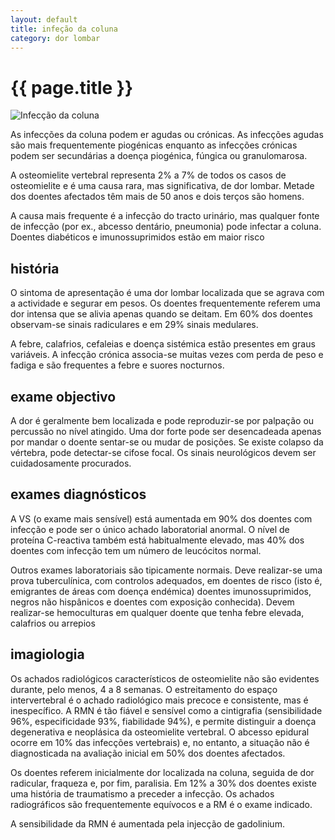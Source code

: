 ```yaml
---
layout: default
title: infeção da coluna
category: dor lombar
---
```


# {{ page.title }}

<img src="http://www.dorlombar.com/images/infeccoes-da-coluna.jpg" alt="Infecção da coluna" />

As infecções da coluna podem er agudas ou crónicas. As infecções agudas são mais frequentemente piogénicas enquanto as infecções crónicas podem ser secundárias a doença piogénica, fúngica ou granulomarosa.

A osteomielite vertebral representa 2% a 7% de todos os casos de osteomielite e é uma causa rara, mas significativa, de dor lombar. Metade dos doentes afectados têm mais de 50 anos e dois terços são homens.

A causa mais frequente é a infecção do tracto urinário, mas qualquer fonte de infecção (por ex., abcesso dentário, pneumonia) pode infectar a coluna. Doentes diabéticos e imunossuprimidos estão em maior risco
<h2>história</h2>
O sintoma de apresentação é uma dor lombar localizada que se agrava com a actividade e segurar em pesos. Os doentes frequentemente referem uma dor intensa que se alivia apenas quando se deitam. Em 60% dos doentes observam-se sinais radiculares e em 29% sinais medulares.

A febre, calafrios, cefaleias e doença sistémica estão presentes em graus variáveis. A infecção crónica associa-se muitas vezes com perda de peso e fadiga e são frequentes a febre e suores nocturnos.
<h2>exame objectivo</h2>
A dor é geralmente bem localizada e pode reproduzir-se por palpação ou percussão no nível atingido. Uma dor forte pode ser desencadeada apenas por mandar o doente sentar-se ou mudar de posições. Se existe colapso da vértebra, pode detectar-se cifose focal. Os sinais neurológicos devem ser cuidadosamente procurados.
<h2>exames diagnósticos</h2>
A VS (o exame mais sensível) está aumentada em 90% dos doentes com infecção e pode ser o único achado laboratorial anormal. O nível de proteína C-reactiva também está habitualmente elevado, mas 40% dos doentes com infecção tem um número de leucócitos normal.

Outros exames laboratoriais são tipicamente normais. Deve realizar-se uma prova tuberculínica, com controlos adequados, em doentes de risco (isto é, emigrantes de áreas com doença endémica) doentes imunossuprimidos, negros não hispânicos e doentes com exposição conhecida). Devem realizar-se hemoculturas em qualquer doente que tenha febre elevada, calafrios ou arrepios
<h2>imagiologia</h2>
Os achados radiológicos característicos de osteomielite não são evidentes durante, pelo menos, 4 a 8 semanas. O estreitamento do espaço intervertebral é o achado radiológico mais precoce e consistente, mas é inespecífico. A RMN é tão fiável e sensível como a cintigrafia (sensibilidade 96%, especificidade 93%, fiabilidade 94%), e permite distinguir a doença degenerativa e neoplásica da osteomielite vertebral. O abcesso epidural ocorre em 10% das infecções vertebrais) e, no entanto, a situação não é diagnosticada na avaliação inicial em 50% dos doentes afectados.

Os doentes referem inicialmente dor localizada na coluna, seguida de dor radicular, fraqueza e, por fim, paralisia. Em 12% a 30% dos doentes existe uma história de traumatismo a preceder a infecção. Os achados radiográficos são frequentemente equívocos e a RM é o exame indicado.

A sensibilidade da RMN é aumentada pela injecção de gadolinium.
